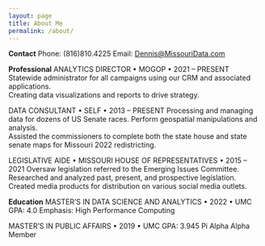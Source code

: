 ```yaml
---
layout: page
title: About Me
permalink: /about/
---
```

**Contact**
Phone: (816)810.4225
Email: Dennis@MissouriData.com

**Professional**
ANALYTICS DIRECTOR • MOGOP • 2021 – PRESENT   
Statewide administrator for all campaigns using our CRM and associated applications.  
Creating data visualizations and reports to drive strategy.

DATA CONSULTANT • SELF • 2013 – PRESENT
Processing and managing data for dozens of US Senate races.
Perform geospatial manipulations and analysis.  
Assisted the commissioners to complete both the state house and state senate maps for Missouri 2022 redistricting.

LEGISLATIVE AIDE • MISSOURI HOUSE OF REPRESENTATIVES • 2015 – 2021
Oversaw legislation referred to the Emerging Issues Committee.  Researched and analyzed past, present, and prospective legislation.  Created media products for distribution on various social media outlets.

**Education**
MASTER’S IN DATA SCIENCE AND ANALYTICS • 2022 • UMC
GPA: 4.0
Emphasis: High Performance Computing

MASTER’S IN PUBLIC AFFAIRS • 2019 • UMC
GPA: 3.945
Pi Alpha Alpha Member
